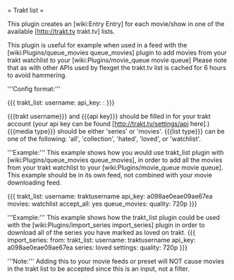 = Trakt list =

This plugin creates an [wiki:Entry Entry] for each movie/show in one of the available [http://trakt.tv trakt.tv] lists.

This plugin is useful for example when used in a feed with the [wiki:Plugins/queue_movies queue_movies] plugin to add movies from your trakt watchlist to your [wiki:Plugins/movie_queue movie queue]
Please note that as with other APIs used by flexget the trakt.tv list is cached for 6 hours to avoid hammering.

'''Config format:'''

{{{
trakt_list:
  username: <trakt username>
  api_key: <api key>
  <media type>: <list type>
}}}

{{{trakt username}}} and {{{api key}}} should be filled in for your trakt account (your api key can be found [http://trakt.tv/settings/api here].) {{{media type}}} should be either 'series' or 'movies'. {{{list type}}} can be one of the following: 'all', 'collection', 'hated', 'loved', or 'watchlist'.

'''Example:'''
This example shows how you would use trakt_list plugin with [wiki:Plugins/queue_movies queue_movies], in order to add all the movies from your trakt watchlist to your [wiki:Plugins/movie_queue movie queue]. This example should be in its own feed, not combined with your movie downloading feed.

{{{
trakt_list:
  username: traktusername
  api_key: a098ae0eae09ae67ea
  movies: watchlist
accept_all: yes
queue_movies:
  quality: 720p
}}}

'''Example:'''
This example shows how the trakt_list plugin could be used with the [wiki:Plugins/import_series import_series] plugin in order to download all of the series you have marked as loved on trakt.
{{{
import_series:
  from:
    trakt_list:
      username: traktusername
      api_key: a098ae0eae09ae67ea
      series: loved
  settings:
    quality: 720p
}}}

'''Note:''' Adding this to your movie feeds or preset will NOT cause movies in the trakt list to be accepted since this is an input, not a filter.